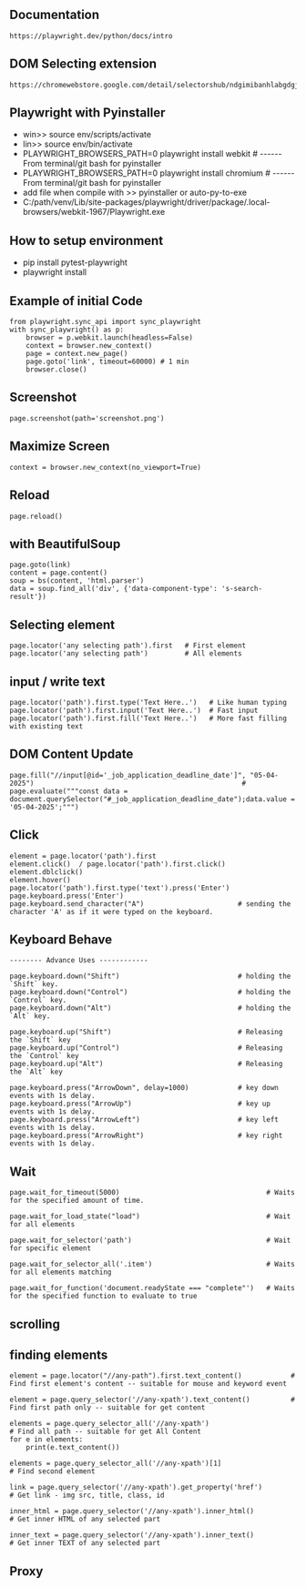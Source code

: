 ## Documentation
```
https://playwright.dev/python/docs/intro
```
## DOM Selecting extension
```
https://chromewebstore.google.com/detail/selectorshub/ndgimibanhlabgdgjcpbbndiehljcpfh
```
## Playwright with Pyinstaller
- win>> source env/scripts/activate
- lin>> source env/bin/activate
- PLAYWRIGHT_BROWSERS_PATH=0 playwright install webkit               # ------ From terminal/git bash for pyinstaller
- PLAYWRIGHT_BROWSERS_PATH=0 playwright install chromium             # ------ From terminal/git bash for pyinstaller
- add file when compile with >> pyinstaller or auto-py-to-exe
- C:/path/venv/Lib/site-packages/playwright/driver/package/.local-browsers/webkit-1967/Playwright.exe
## How to setup environment
- pip install pytest-playwright
- playwright install
## Example of initial Code
```
from playwright.sync_api import sync_playwright
with sync_playwright() as p:
    browser = p.webkit.launch(headless=False)
    context = browser.new_context()
    page = context.new_page()
    page.goto('link', timeout=60000) # 1 min
    browser.close()
```
## Screenshot
```
page.screenshot(path='screenshot.png')
```
## Maximize Screen
```
context = browser.new_context(no_viewport=True)
```
## Reload
```
page.reload()
```
## with BeautifulSoup
```
page.goto(link)
content = page.content()
soup = bs(content, 'html.parser')
data = soup.find_all('div', {'data-component-type': 's-search-result'})
```
## Selecting element
```
page.locator('any selecting path').first   # First element
page.locator('any selecting path')         # All elements
```
## input / write text
```
page.locator('path').first.type('Text Here..')   # Like human typing
page.locator('path').first.input('Text Here..')  # Fast input
page.locator('path').first.fill('Text Here..')   # More fast filling with existing text

```
## DOM Content Update
```
page.fill("//input[@id='_job_application_deadline_date']", "05-04-2025")                                                   # 
page.evaluate("""const data = document.querySelector("#_job_application_deadline_date");data.value = '05-04-2025';""")
```
## Click
```
element = page.locator('path').first
element.click()  / page.locator('path').first.click()
element.dblclick()
element.hover()
page.locator('path').first.type('text').press('Enter')
page.keyboard.press('Enter')
page.keyboard.send_character("A")                       # sending the character 'A' as if it were typed on the keyboard.
```
## Keyboard Behave
```
-------- Advance Uses ------------

page.keyboard.down("Shift")                             # holding the `Shift` key.
page.keyboard.down("Control")                           # holding the `Control` key.
page.keyboard.down("Alt")                               # holding the `Alt` key.

page.keyboard.up("Shift")                               # Releasing the `Shift` key
page.keyboard.up("Control")                             # Releasing the `Control` key
page.keyboard.up("Alt")                                 # Releasing the `Alt` key

page.keyboard.press("ArrowDown", delay=1000)            # key down events with 1s delay.
page.keyboard.press("ArrowUp")                          # key up events with 1s delay.
page.keyboard.press("ArrowLeft")                        # key left events with 1s delay.
page.keyboard.press("ArrowRight")                       # key right events with 1s delay.
```
## Wait
```
page.wait_for_timeout(5000)                                    # Waits for the specified amount of time.

page.wait_for_load_state("load")                               # Wait for all elements

page.wait_for_selector('path')                                 # Wait for specific element

page.wait_for_selector_all('.item')                            # Waits for all elements matching

page.wait_for_function('document.readyState === "complete"')   # Waits for the specified function to evaluate to true
``` 
## scrolling

## finding elements
```
element = page.locator("//any-path").first.text_content()            # Find first element's content -- suitable for mouse and keyword event

element = page.query_selector('//any-xpath').text_content()          # Find first path only -- suitable for get content

elements = page.query_selector_all('//any-xpath')                               # Find all path -- suitable for get All Content
for e in elements:
    print(e.text_content())

elements = page.query_selector_all('//any-xpath')[1]                            # Find second element

link = page.query_selector('//any-xpath').get_property('href')                  # Get link - img src, title, class, id

inner_html = page.query_selector('//any-xpath').inner_html()                    # Get inner HTML of any selected part

inner_text = page.query_selector('//any-xpath').inner_text()                    # Get inner TEXT of any selected part
```

## Proxy






